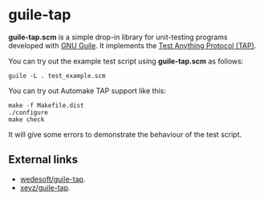 # guile-tap

**guile-tap.scm** is a simple drop-in library for unit-testing programs developed with [GNU Guile](http://www.gnu.org/software/guile/). It implements the [Test Anything Protocol (TAP)](https://testanything.org/).

You can try out the example test script using **guile-tap.scm** as follows:

```Shell
guile -L . test_example.scm
```

You can try out Automake TAP support like this:

```Shell
make -f Makefile.dist
./configure
make check
```

It will give some errors to demonstrate the behaviour of the test script.

## External links

* [wedesoft/guile-tap](https://github.com/wedesoft/guile-tap/).
* [xevz/guile-tap](https://github.com/xevz/guile-tap/).
